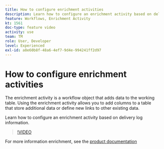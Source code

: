 ```yaml
---
title: How to configure enrichment activities
description: Learn how to configure an enrichment activity based on delivery log information.
feature: Workflows, Enrichment Activity
kt: 1561
doc-type: feature video
activity: use
team: TM
role: User, Developer
level: Experienced
exl-id: a8e60b8f-48a6-4ef7-9d4e-994241ff2d97
---
```

# How to configure enrichment activities

The enrichment activity is a workflow object that adds data to the working table. Using the enrichment activity allows you to add columns to a table that store additional data or define new links to other existing data.

Learn how to configure an enrichment activity based on delivery log information.

>[!VIDEO](https://video.tv.adobe.com/v/25193?quality=12&learn=on)

For more information enrichment, see the [product documentation](https://experienceleague.adobe.com/docs/campaign-classic/using/automating-with-workflows/targeting-activities/enrichment.html)
